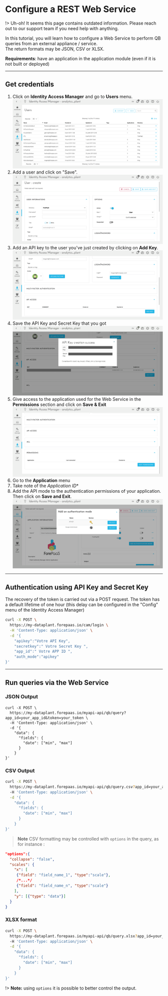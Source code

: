 # Configure a REST Web Service

!> Uh-oh! It seems this page contains outdated information. Please reach out to our support team if you need help with anything. 


In this tutorial, you will learn how to configure a Web Service to perform QB queries from an external appliance / service.  
The return formats may be JSON, CSV or XLSX.


**Requirements**: have an application in the application module (even if it is not built or deployed)

---
## Get credentials

1. Click on **Identity Access Manager** and go to **Users** menu.  
![Signup](picts/webservice1.png)
1. Add a user and click on "Save".  
![Signup](picts/webservice2.png)
1. Add an API key to the user you've just created by clicking on **Add Key**.  
![Signup](picts/webservice3.png)
1. Save the API Key and Secret Key that you got  
![Signup](picts/webservice4.png)
1. Give access to the application used for the Web Service in the **Permissions** section and click on **Save & Exit**  
![Signup](picts/webservice5.png)
1. Go to the **Application** menu
  1. Take note of the *Application ID**
  1. Add the API mode to the authentication permissions of your application.  
Then click on **Save and Exit**.  
![Signup](picts/webservice6.png)

---
## Authentication using API Key and Secret Key

The recovery of the token is carried out via a POST request. The token has a default lifetime of one hour (this delay can be configured in the "Config" menu of the Identity Access Manager)

```sh
curl -X POST \
  https://my-dataplant.forepaas.io/cam/login \
  -H 'Content-Type: application/json' \
  -d '{
    "apikey":"Votre API Key",
    "secretkey":" Votre Secret Key ",
    "app_id":" Votre APP ID ",
    "auth_mode":"apikey"
}'
```

---
## Run queries via the Web Service

### JSON Output

```
curl -X POST \
  https://my-dataplant.forepaas.io/myapi-api/qb/query?app_id=your_app_id&token=your_token \
  -H 'Content-Type: application/json' \
  -d '{
    "data": {
      "fields": {
        "date": ["min", "max"]
      }
    }
}'
```

### CSV Output
```sh
curl -X POST \
  https://my-dataplant.forepaas.io/myapi-api/qb/query.csv?app_id=your_app_id&token=your_token \
  -H 'Content-Type: application/json' \
  -d '{
    "data": {
      "fields": {
        "date": ["min", "max"]
      }
    }
}'
```

> **Note** CSV formatting may be controlled with `options` in the query, as for instance :
```json
"options":{
  "collapse": "false", 
  "scales": {
    "x": [
     {"field": "field_name_1", "type":"scale"},
     /*...*/
     {"field": "field_name_n", "type":"scale"}
    ],
    "y": [{"type": "data"}]
  }
}
```

### XLSX format 
```sh
curl -X POST \
  https://my-dataplant.forepaas.io/myapi-api/qb/query.xlsx?app_id=your_app_id&token=your_token \
  -H 'Content-Type: application/json' \
  -d '{
    "data": {
      "fields": {
        "date": ["min", "max"]
      }
    }
}'
```

!> **Note:** using `options` it is possible to better control the output. 

